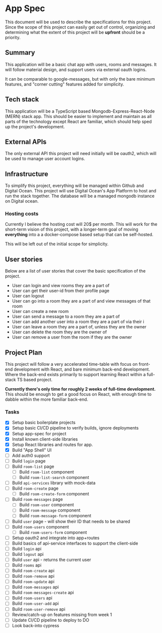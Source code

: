 # App Spec

This document will be used to describe the specifications for this project. Since
the scope of this project can easily get out of control, organizing and determining
what the extent of this project will be **upfront** should be a priority.

## Summary

This application will be a basic chat app with users, rooms and messages.
It will follow material design, and support users via external oauth logins.

It can be comparable to google-messages, but with only the bare minimum features,
and "corner cutting" features added for simplicity.

## Tech stack

This application will be a TypeScript based Mongodb-Express-React-Node (MERN) stack app.
This should be easier to implement and maintain as all parts of the technology except
React are familiar, which should help sped up the project's development.

## External APIs

The only external API this project will need initially will be oauth2, which will
be used to manage user account logins.

## Infrastructure

To simplify this project, everything will be managed within Github and Digital Ocean.
This project will use Digital Ocean's App Platform to host and run the stack together.
The database will be a managed mongodb instance on Digital ocean.

### Hosting costs

Currently I believe the hosting cost will 20$ per month. This will work
for the short-term vision of this project, with a longer-term goal of moving
**everything** into a a docker-compose based setup that can be self-hosted.

This will be left out of the initial scope for simplicity.

## User stories

Below are a list of user stories that cover the basic specification of the project.

- User can login and view rooms they are a part of
- User can get their user-id from their profile page
- User can logout
- User can go into a room they are a part of and view messages of that room
- User can create a new room
- User can send a message to a room they are a part of
- User can add another user into a room they are a part of via their i
- User can leave a room they are a part of, unless they are the owner
- User can delete the room they are the owner of
- User can remove a user from the room if they are the owner

## Project Plan

This project will follow a very accelerated time-table with focus on front-end
development with React, and bare minimum back-end development. Where the back-end
exists primarily to support learning React within a full-stack TS based project.

**Currently there's only time for roughly 2 weeks of full-time development.**
This should be enough to get a good focus on React, with enough time to dabble
within the more familiar back-end.

### Tasks

- [x] Setup basic boilerplate projects
- [x] Setup basic CI/CD pipeline to verify builds, ignore deployments
- [x] Setup app-spec for project
- [x] Install known client-side libraries
- [x] Setup React libraries and routes for app.
- [x] Build "App Shell" UI
- [ ] Add auth0 support
- [ ] Build `login` page
- [ ] Build `room-list` page
  - [ ] Build `room-list` component
  - [ ] Build `room-list-search` component
- [ ] Build `api-services` library with mock-data
- [ ] Build `room-create` page
  - [ ] Build `room-create-form` component
- [ ] Build `room-messages` page
  - [ ] Build `room-user` component
  - [ ] Build `room-message` component
  - [ ] Build `room-message-form` component
- [ ] Build `user` page - will show their ID that needs to be shared
- [ ] Build `room-users` component
  - [ ] Build `room-users-form` component
- [ ] Setup oauth2 and integrate into app+routes
- [ ] Build basics of api-service interfaces to support the client-side
- [ ] Build `login` api
- [ ] Build `logout` api
- [ ] Build `user` api - returns the current user
- [ ] Build `rooms` api
- [ ] Build `room-create` api
- [ ] Build `room-remove` api
- [ ] Build `room-update` api
- [ ] Build `room-messages` api
- [ ] Build `room-messages-create` api
- [ ] Build `room-users` api
- [ ] Build `room-user-add` api
- [ ] Build `room-user-remove` api
- [ ] Review/catch-up on features missing from week 1
- [ ] Update CI/CD pipeline to deploy to DO
- [ ] Look back-into cypress

